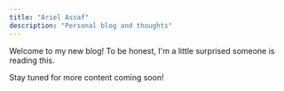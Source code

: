```yaml
---
title: "Ariel Assaf"
description: "Personal blog and thoughts"
---
```


Welcome to my new blog! To be honest, I'm a little surprised someone is reading this.

Stay tuned for more content coming soon!
